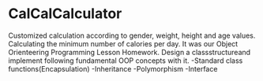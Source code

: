 # CalCalCalculator
Customized calculation according to gender, weight, height and age values. Calculating the minimum number of calories per day. 
It was our Object Orienteering Programming Lesson Homework.
Design a classstructureand implement following fundamental OOP concepts with it.
-Standard class functions(Encapsulation)
-Inheritance
-Polymorphism
-Interface
